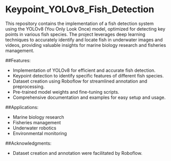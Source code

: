 # Keypoint_YOLOv8_Fish_Detection
This repository contains the implementation of a fish detection system using the YOLOv8 (You Only Look Once) model, optimized for detecting key points in various fish species. The project leverages deep learning techniques to accurately identify and locate fish in underwater images and videos, providing valuable insights for marine biology research and fisheries management.

##Features:
- Implementation of YOLOv8 for efficient and accurate fish detection.
- Keypoint detection to identify specific features of different fish species.
- Dataset creation using Roboflow for streamlined annotation and preprocessing.
- Pre-trained model weights and fine-tuning scripts.
- Comprehensive documentation and examples for easy setup and usage.

##Applications:
- Marine biology research
- Fisheries management
- Underwater robotics
- Environmental monitoring

##Acknowledgments:
- Dataset creation and annotation were facilitated by Roboflow.

